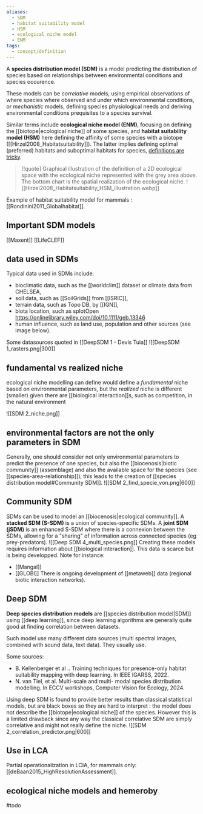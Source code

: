```yaml
---
aliases:
  - SDM
  - habitat suitability model
  - HSM
  - ecological niche model
  - ENM
tags:
  - concept/definition
---
```

A **species distribution model (SDM)** is a model predicting the distribution of species based on relationships between environmental conditions and species occurence. 

These models can be *correlative* models, using empirical observations of where species where observed and under which environmental conditions, or *mechanistic* models, defining species physiological needs and deriving environmental conditions prequisites to a species survival. 

Similar terms include **ecological niche model (ENM)**, focusing on defining the [[biotope|ecological niche]] of some species, and **habitat suitability model (HSM)** here defining the affinity of some species with a biotope ([[Hirzel2008_Habitatsuitability]]). The latter implies defining optimal (preferred) habitats and suboptimal habitats for species, [definitions are tricky](https://en.wikipedia.org/wiki/Species_distribution_modelling#).

>[!quote] Graphical illustration of the definition of a 2D ecological space with the ecological niche represented with the grey area above. The bottom chart is the spatial realization of the ecological niche.
> ![[Hirzel2008_Habitatsuitability_HSM_illustration.webp]]

Example of habitat suitability model for mammals : [[Rondinini2011_Globalhabitat]].
## Important SDM models
[[Maxent]]
[[LifeCLEF]]
## data used in SDMs
Typical data used in SDMs include:
- bioclimatic data, such as the [[worldclim]] dataset or climate data from CHELSEA,
- soil data, such as [[SoilGrids]] from [[ISRIC]],
- terrain data, such as Topo DB, by [[IGN]],
- biota location, such as splotOpen https://onlinelibrary.wiley.com/doi/10.1111/geb.13346
- human influence, such as land use, population and other sources (see image below).

Some datasources quoted in [[DeepSDM 1 - Devis Tuia]]
![[DeepSDM 1_rasters.png|300]]

## fundamental vs realized niche
ecological niche modelling can define would define a *fundamental* niche based on environmental parameters, but the *realized* niche is different (smaller) given there are [[biological interaction]]s, such as competition, in the natural environment

![[SDM 2_niche.png]]

## environmental factors are not the only parameters in SDM
Generally, one should consider not only environmental parameters to predict the presence of one species, but also the [[biocenosis|biotic community]] (assemblage) and also the available space for the species (see [[species-area-relationship]]), this leads to the creation of [[species distribution model#Community SDM]].
![[SDM 2_find_specie_von.png|600]]

## Community SDM
SDMs can be used to model an [[biocenosis|ecological community]]. A **stacked SDM (S-SDM)** is a union of species-specific SDMs. A **joint SDM (jSDM)** is an enhanced S-SDM where there is a connexion between the SDMs, allowing for a "sharing" of information across connected species (eg prey-predators).
 ![[Deep SDM 4_multi_species.png]]
Creating these models requires information about [[biological interaction]]. This data is scarce but is being developped. Note for instance:
- [[Mangal]]
- [[GLOBI]]
There is ongoing development of [[metaweb]] data (regional biotic interaction networks).
## Deep SDM
**Deep species distribution models** are [[species distribution model|SDM]] using [[deep learning]], since deep learning algorithms are generally quite good at finding correlation between datasets.

Such model use many different data sources (multi spectral images, combined with sound data, text data). They usually use.

Some sources: 
- B. Kellenberger et al .. Training techniques for presence-only habitat suitability mapping with deep learning. In IEEE IGARSS, 2022.
- N. van Tiel, et al. Multi-scale and multi- modal species distribution modelling. In ECCV workshops, Computer Vision for Ecology, 2024.

Using deep SDM is found to provide better results than classical statistical models, but are black boxes so they are hard to interpret : the model does not describe the [[biotope|ecological niche]] of the species. However this is a limited drawback since any way the classical correlative SDM are simply correlative and might not really define the niche.
![[SDM 2_correlation_predictor.png|600]]

## Use in LCA
Partial operationalization in LCIA, for mammals only: [[deBaan2015_HighResolutionAssessment]].
## ecological niche models and hemeroby
#todo